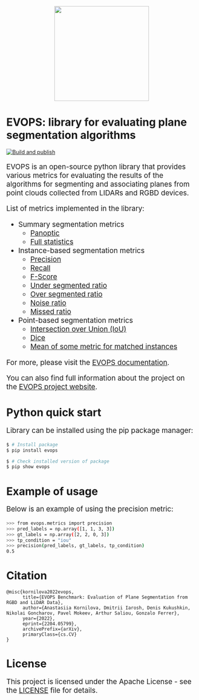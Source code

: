 <p style="text-align:center">
    <img src="./docs/_static/logo.png" width="250" height="250"/>
</p>

# EVOPS: library for evaluating plane segmentation algorithms
[![Build and publish](https://github.com/Perception-Solutions/evops/actions/workflows/ci.yml/badge.svg)](https://github.com/Perception-Solutions/evops/actions/workflows/ci.yml)

<p style="font-size: 14pt;">
     EVOPS is an open-source python library that provides various metrics for evaluating the results of the algorithms for segmenting and associating planes from point clouds collected from LIDARs and RGBD devices. 
</p>

<p style="font-size: 14pt;">
     List of metrics implemented in the library:
</p>

<ul style="font-size: 14pt;">
    <li>Summary segmentation metrics <ul style="font-size: 14pt;">
        <li><a href="https://prime-slam.github.io/evops-metrics/instance_based/panoptic">Panoptic</a></li>
        <li><a href="https://prime-slam.github.io/evops-metrics/full_statistics/full_statistics">Full statistics</a></li>
    </ul></li>
    <li>Instance-based segmentation metrics
        <ul style="font-size: 14pt;">
            <li><a href="https://prime-slam.github.io/evops-metrics/#/metrics/instance_based/precision">Precision</a></li>
            <li><a href="https://prime-slam.github.io/evops-metrics/#/metrics/instance_based/recall">Recall</a></li>
            <li><a href="https://prime-slam.github.io/evops-metrics/#/metrics/instance_based/fScore">F-Score</a></li>
            <li><a href="https://prime-slam.github.io/evops-metrics/#/metrics/instance_based/usr">Under segmented ratio</a></li>
            <li><a href="https://prime-slam.github.io/evops-metrics/#/metrics/instance_based/osr">Over segmented ratio</a></li>
            <li><a href="https://prime-slam.github.io/evops-metrics/#/metrics/instance_based/noise">Noise ratio</a></li>
            <li><a href="https://prime-slam.github.io/evops-metrics/#/metrics/instance_based/missed">Missed ratio</a></li>
    </ul></li>
    <li>Point-based segmentation metrics
        <ul style="font-size: 14pt;">
            <li><a href="https://prime-slam.github.io/evops-metrics/#/metrics/point_based/iou">Intersection over Union (IoU)</a></li>
            <li><a href="https://prime-slam.github.io/evops-metrics/#/metrics/point_based/dice">Dice</a></li>
            <li><a href="https://prime-slam.github.io/evops-metrics/#/metrics/point_based/mean">Mean of some metric for matched instances</a></li>
    </ul></li>
</ul>

<p style="font-size: 14pt;">
    For more, please visit the <a href="https://prime-slam.github.io/evops-metrics">EVOPS documentation</a>.
</p>
<p style="font-size: 14pt;">
    You can also find full information about the project on the <a href="https://evops.netlify.app/">EVOPS project website</a>.
</p>

# Python quick start

<p style="font-size: 14pt;">
     Library can be installed using the pip package manager:
</p>

```bash
$ # Install package
$ pip install evops

$ # Check installed version of package
$ pip show evops
```

# Example of usage

<p style="font-size: 14pt;">
    Below is an example of using the precision metric:
</p>

```bash
>>> from evops.metrics import precision
>>> pred_labels = np.array([1, 1, 3, 3])
>>> gt_labels = np.array([2, 2, 0, 3])
>>> tp_condition = "iou"
>>> precision(pred_labels, gt_labels, tp_condition)
0.5
```

# Citation
```
@misc{kornilova2022evops,
      title={EVOPS Benchmark: Evaluation of Plane Segmentation from RGBD and LiDAR Data}, 
      author={Anastasiia Kornilova, Dmitrii Iarosh, Denis Kukushkin, Nikolai Goncharov, Pavel Mokeev, Arthur Saliou, Gonzalo Ferrer},
      year={2022},
      eprint={2204.05799},
      archivePrefix={arXiv},
      primaryClass={cs.CV}
}
```

# License

<p style="font-size: 14pt;">
    This project is licensed under the Apache License - see the <a href="https://github.com/Perception-Solutions/evops/blob/main/LICENSE">LICENSE</a> file for details.
</p>